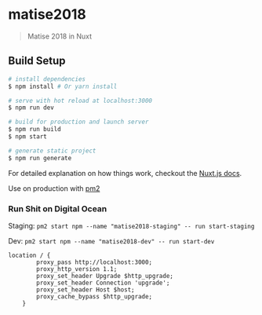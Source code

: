 # matise2018

> Matise 2018 in Nuxt

## Build Setup

``` bash
# install dependencies
$ npm install # Or yarn install

# serve with hot reload at localhost:3000
$ npm run dev

# build for production and launch server
$ npm run build
$ npm start

# generate static project
$ npm run generate
```

For detailed explanation on how things work, checkout the [Nuxt.js docs](https://github.com/nuxt/nuxt.js).


Use on production with [pm2](http://pm2.keymetrics.io/)

### Run Shit on Digital Ocean
Staging: `pm2 start npm --name "matise2018-staging" -- run start-staging`

Dev: `pm2 start npm --name "matise2018-dev" -- run start-dev`


```
location / {
        proxy_pass http://localhost:3000;
        proxy_http_version 1.1;
        proxy_set_header Upgrade $http_upgrade;
        proxy_set_header Connection 'upgrade';
        proxy_set_header Host $host;
        proxy_cache_bypass $http_upgrade;
    }
```
